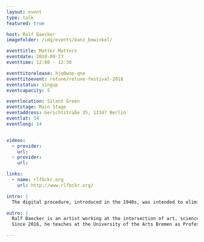 ```yaml
---
layout: event
type: talk
featured: true

host: Ralf Baecker
imagefolder: /img/events/banz_bowinkel/

eventtitle: Matter Matters
eventdate: 2018-09-27
eventtime: 12:00 - 12:30

eventtitorelease: hjq0wop-qne
eventtitoevent: retune/retune-festival-2018
eventstatus: singup
eventcapacity: 5

eventlocation: Silent Green
eventstage: Main Stage
eventaddress: Gerichtstraße 35, 13347 Berlin
eventlat: 54
eventlong: 14


videos:
  - provider:
    url:
  - provider:
    url:

links:
  - name: rlfbckr.org
    url: http://www.rlfbckr.org/

intro: |
  The digital procedure, introduced in the 1940s, was intended to eliminate not only the noise in the channel and its surroundings but matter itself. This lecture looks at the origin of the digital and how artists and designers nowadays are trying to reclaim matter and raw material processes into their artistic practice. For this lecture Ralf Baecker will use his own artistic practice to reflect and comment on the above-mentioned phenomenon.

outro: |
  Ralf Baecker is an artist working at the intersection of art, science and technology. Through installations and machines, Baecker explores fundamental mechanisms of action and effects of new media and technologies. At the core of his objects lies the entanglement of the virtual with the real, or rather, with the world. With a media-archaeological outlook, Ralf Baecker digs within obsolete devices for traces and functions that are still detectable in technologies today.
  Since 2016, he teaches at the University of the Arts Bremen as Professor for Experimental Design of New Technologies.

---
```


